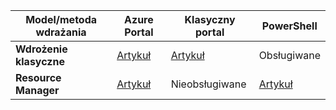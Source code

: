 | **Model/metoda wdrażania** | **Azure Portal** | **Klasyczny portal** | **PowerShell** |
| --- | --- | --- | --- |
| **Wdrożenie klasyczne** |[Artykuł](../articles/vpn-gateway/vpn-gateway-howto-point-to-site-classic-azure-portal.md) |[Artykuł](../articles/vpn-gateway/vpn-gateway-point-to-site-create.md) |Obsługiwane |
| **Resource Manager** |[Artykuł](../articles/vpn-gateway/vpn-gateway-howto-point-to-site-resource-manager-portal.md) |Nieobsługiwane |[Artykuł](../articles/vpn-gateway/vpn-gateway-howto-point-to-site-rm-ps.md) |



<!--HONumber=Jan17_HO1-->



